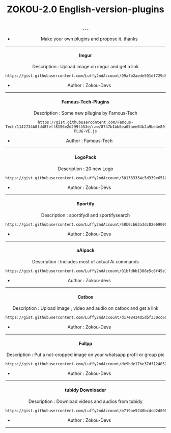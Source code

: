 <h1 align="center"> ZOKOU-2.0 English-version-plugins </h1>
<div align="center">
<br /> 
---

- Make your own plugins and propose it. thanks

---


<h4 align="center"> Imgur </h1>

  Description : Upload image on imgur and get a link

```
https://gist.githubusercontent.com/Luffy2ndAccount/99afb2aede591df729d5c2294e9a2931/raw/9eebc434c34c1b83f2b3ff55171a523d5728068b/imgurVE.js
```
- Author : Zokou-Devs
---


<h4 align="center"> Famous-Tech-Plugins </h1>

  Description : Some new pllugins by Famous-Tech

```
https://gist.githubusercontent.com/Famous-Tech/1142734b8fd487eff8196e2d299f453e/raw/8747b1bb6ea05aee04b2a9be4e89f0cca2e94282/FAMOUS-PLUG-VE.js
```
- Author : Famous-Tech
---


<h4 align="center"> LogoPack </h1>

  Description : 20 new Logo

```
https://gist.githubusercontent.com/Luffy2ndAccount/501363334c5d339e6510b70d09217654/raw/5ec7c483d986eb6a79a82ec6297d32371cafb808/logopackVE.js
```
- Author : Zokou-Devs
---


<h4 align="center"> Sportify </h1>

  Description : sportifydl and sportifysearch

```
https://gist.githubusercontent.com/Luffy2ndAccount/58b0cb63a3dc82e690005d5407faf7f8/raw/42ce7f7792432b8616236286bd818ad131ded76f/sportifyVE.js
```
- Author : Zokou-Devs
---


<h4 align="center"> aAipack </h1>

  Description : Includes most of actual Ai commands

```
https://gist.githubusercontent.com/Luffy2ndAccount/01bfdbb1388e5c6f45e1694fd98e6d1e/raw/56cdabd35c821d87a6bcedb1ff934faf08ec5a0f/aipackVE.js
```
- Author : Zokou-devs
---


<h4 align="center"> Catbox </h1>

  Description : Upload  image , video and audio on catbox and get a link

```
https://gist.githubusercontent.com/Luffy2ndAccount/d17e8434d5dbf330cc603a0f60d91c5a/raw/6fc3951b624e956c0af74013f1023d3ac387f338/catboxVE.js
```
- Author : Zokou-Devs
---


<h4 align="center"> Fullpp </h1>

  Description : Put a not-cropped image on your whatsapp profil or group pic

```
https://gist.githubusercontent.com/Luffy2ndAccount/de9bde17be37df12405243b4b1da9e94/raw/f50fff6ce738190d85643806a84c6fda0502959c/fullppVE.js
```
- Author : Zokou-Devs
---


<h4 align="center"> tubidy Downloader </h1>

  Description : Download videos and audios from tubidy

```
https://gist.githubusercontent.com/Luffy2ndAccount/b719ae5240bc4cd2d8082aea7b0bbb91/raw/349b691f8f2961ffac87e11ffd655158f87e87e0/tubidyVE.js
```
- Author : Zokou-Devs
---